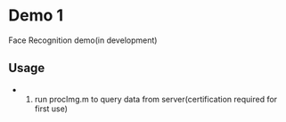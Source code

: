 Demo 1
============
Face Recognition demo(in development)

## Usage

* 1. run procImg.m to query data from server(certification required for first use)
